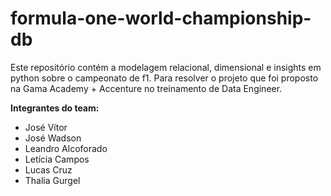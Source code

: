 # formula-one-world-championship-db

  Este repositório contém a modelagem relacional, dimensional e insights em python sobre o campeonato de f1.
Para resolver o projeto que foi proposto na Gama Academy + Accenture no treinamento de Data Engineer.

**Integrantes do team:**
- José Vítor
- José Wadson
- Leandro Alcoforado
- Letícia Campos
- Lucas Cruz
- Thalia Gurgel
